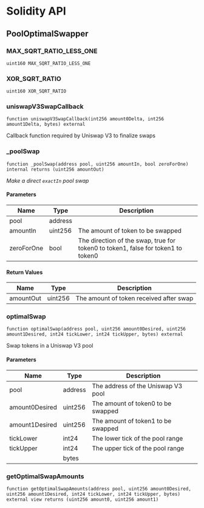 # Solidity API

## PoolOptimalSwapper

### MAX_SQRT_RATIO_LESS_ONE

```solidity
uint160 MAX_SQRT_RATIO_LESS_ONE
```

### XOR_SQRT_RATIO

```solidity
uint160 XOR_SQRT_RATIO
```

### uniswapV3SwapCallback

```solidity
function uniswapV3SwapCallback(int256 amount0Delta, int256 amount1Delta, bytes) external
```

Callback function required by Uniswap V3 to finalize swaps

### \_poolSwap

```solidity
function _poolSwap(address pool, uint256 amountIn, bool zeroForOne) internal returns (uint256 amountOut)
```

_Make a direct `exactIn` pool swap_

#### Parameters

| Name       | Type    | Description                                                                      |
| ---------- | ------- | -------------------------------------------------------------------------------- |
| pool       | address |                                                                                  |
| amountIn   | uint256 | The amount of token to be swapped                                                |
| zeroForOne | bool    | The direction of the swap, true for token0 to token1, false for token1 to token0 |

#### Return Values

| Name      | Type    | Description                             |
| --------- | ------- | --------------------------------------- |
| amountOut | uint256 | The amount of token received after swap |

### optimalSwap

```solidity
function optimalSwap(address pool, uint256 amount0Desired, uint256 amount1Desired, int24 tickLower, int24 tickUpper, bytes) external
```

Swap tokens in a Uniswap V3 pool

#### Parameters

| Name           | Type    | Description                        |
| -------------- | ------- | ---------------------------------- |
| pool           | address | The address of the Uniswap V3 pool |
| amount0Desired | uint256 | The amount of token0 to be swapped |
| amount1Desired | uint256 | The amount of token1 to be swapped |
| tickLower      | int24   | The lower tick of the pool range   |
| tickUpper      | int24   | The upper tick of the pool range   |
|                | bytes   |                                    |

### getOptimalSwapAmounts

```solidity
function getOptimalSwapAmounts(address pool, uint256 amount0Desired, uint256 amount1Desired, int24 tickLower, int24 tickUpper, bytes) external view returns (uint256 amount0, uint256 amount1)
```

